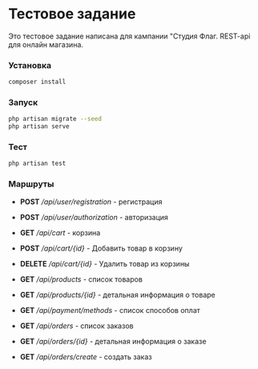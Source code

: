 # Тестовое задание

Это тестовое задание написана для кампании "Студия Флаг.
REST-api для онлайн магазина.


### Установка
```bash
composer install
```

### Запуск
```bash
php artisan migrate --seed
php artisan serve
```

### Тест
```bash
php artisan test
```

### Маршруты

* **POST** _/api/user/registration_ - регистрация
* **POST** _/api/user/authorization_ - авторизация

* **GET** _/api/cart_ - корзина
* **POST** _/api/cart/{id}_ - Добавить товар в корзину
* **DELETE** _/api/cart/{id}_ - Удалить товар из корзины

* **GET** _/api/products_ - список товаров
* **GET** _/api/products/{id}_ - детальная информация о товаре

* **GET** _/api/payment/methods_ - список способов оплат

* **GET** _/api/orders_ - список заказов
* **GET** _/api/orders/{id}_ - детальная информация о заказе
* **GET** _/api/orders/create_ - создать заказ

